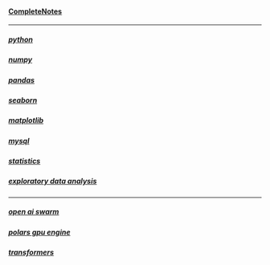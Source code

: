 #### [CompleteNotes](https://drive.google.com/drive/folders/1vuW-WbaVKsxlaTIvmKPHhDCIvPVUXVlz?usp=sharing)
----
##### [python](https://drive.google.com/drive/folders/11AkdKEWmy8s3IgirReQicjZ9oIaNNjii?usp=sharing)
##### [numpy](https://drive.google.com/drive/folders/1gYEcrOOK7z_d5K6jgSydU2bqmE0cWltN?usp=sharing)
##### [pandas](https://drive.google.com/drive/folders/1jBkdhy82VTPpc9tlYt23d53ojvXE42X3?usp=sharing)
##### [seaborn](https://drive.google.com/drive/folders/1w_4pnljAwB540Xe5vWlAbVelZNTzZ2zS?usp=sharing)
##### [matplotlib](https://drive.google.com/drive/folders/1qmQlr6iTnGc1Tk37AN8PMU8zdnXzK1xC?usp=sharing)
##### [mysql](https://drive.google.com/drive/folders/1aoXFKWdXXWtKA60cp0-Ta7-YX3k0Mv9S?usp=sharing)
##### [statistics](https://drive.google.com/drive/folders/1D7Tq6irYgGomK8cmagErYoG38gUSKvx6?usp=sharing)
##### [exploratory data analysis](https://drive.google.com/drive/folders/1GYf-4GFIL0BtslmUCpRnR0dNJuLixcEF?usp=sharing)
---
##### [open ai swarm](https://drive.google.com/drive/folders/1HfKr5-4lJcll7XzKZ1nT6HDfuQbqsCoS?usp=sharing)
##### [polars gpu engine](https://drive.google.com/drive/folders/1il_biZAF1yxQ04_ZrGFEX5YIlTh0p7SI?usp=sharing)
##### [transformers](https://drive.google.com/drive/folders/1BViEvYEbYEJRxqrLbK-kTe5LzvZTL9wy?usp=sharing)
